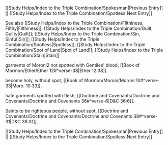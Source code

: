 [[Study Helps/Index to the Triple Combination/Spokesman|Previous Entry]]  ||  [[Study Helps/Index to the Triple Combination/Spotless|Next Entry]]

 See also [[Study Helps/Index to the Triple Combination/Filthiness, Filthy|Filthiness]]; [[Study Helps/Index to the Triple Combination/Guilt, Guilty|Guilt]]; [[Study Helps/Index to the Triple Combination/Sin, Sinful|Sin]]; [[Study Helps/Index to the Triple Combination/Spotless|Spotless]]; [[Study Helps/Index to the Triple Combination/Spot of Land|Spot of Land]]; [[Study Helps/Index to the Triple Combination/Stain|Stain]]

 garments of Moroni2 not spotted with Gentiles' blood, [[Book of Mormon/Ether/Ether 12#^verse-38|Ether 12:38]].

 become holy, without spot, [[Book of Mormon/Moroni/Moroni 10#^verse-33|Moro. 10:33]].

 hate garments spotted with flesh, [[Doctrine and Covenants/Doctrine and Covenants/Doctrine and Covenants 36#^verse-6|D&C 36:6]].

 Saints to be righteous people, without spot, [[Doctrine and Covenants/Doctrine and Covenants/Doctrine and Covenants 38#^verse-31|D&C 38:31]].

[[Study Helps/Index to the Triple Combination/Spokesman|Previous Entry]]  ||  [[Study Helps/Index to the Triple Combination/Spotless|Next Entry]]